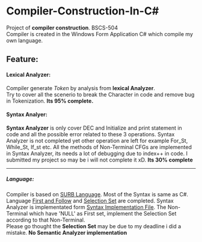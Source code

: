 # Compiler-Construction-In-C#
Project of **compiler construction**. BSCS-504  
Compiler is created in the Windows Form Application C# which compile my own language.
## Feature:
#### Lexical Analyzer:
Compiler generate *Token* by analysis from **lexical Analyzer**. </br>Try to cover all the scenerio to break the Character in code and remove bug in Tokenization. **Its 95% complete.**  </br>
#### Syntax Analyer:
**Syntax Analyzer** is only cover DEC and Initialize and print statement in code and all the possible error related to these 3 operations. Syntax Analyzer is not completed yet other operation are left for example For_St, While_St, If_st etc. All the methods of Non-Terminal CFGs are implemented in Syntax Analyzer, its needs a lot of debugging due to index++ in code. I submitted my project so may be i will not complete it xD. **Its 30% complete**
<hr>

##### Language:
Compiler is based on [SURB Language](Language/). Most of the Syntax is same as C#.  
Language [First and Follow](CFGs/First%20and%20Follow%20set.docx) and [Selection Set](CFGs/Proving%20Grammer%20is%20LL(Selection%20Set).docx) are completed.
Syntax Analyzer is implementated form [Syntax Implementation File](CFGs/Syntax_Implementation_CFG.docx). The Non-Terminal which have 'NULL' as First set, implement the Selection Set according to that Non-Terminal.  
Please go thought the **Selection Set** may be due to my deadline i did a mistake.
**No Semantic Analyzer implementation**


